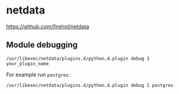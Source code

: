 # netdata

<https://github.com/firehol/netdata>

## Module debugging

    /usr/libexec/netdata/plugins.d/python.d.plugin debug 1 your_plugin_name

For example run `postgres`:

    /usr/libexec/netdata/plugins.d/python.d.plugin debug 1 postgres
